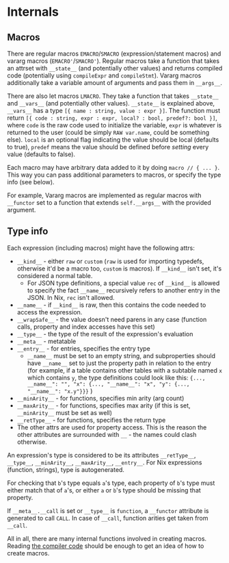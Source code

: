 # Internals

## Macros

There are regular macros `EMACRO`/`SMACRO` (expression/statement macros)
and vararg macros (`EMACRO'`/`SMACRO'`). Regular macros take a function
that takes an attrset with `__state__` (and potentially other values)
and returns compiled code (potentially using `compileExpr` and
`compileStmt`). Vararg macros additionally take a variable amount of
arguments and pass them in `__args__`.

There are also let macros `LMACRO`. They take a function that takes
`__state__` and `__vars__` (and potentially other values). `__state__`
is explained above, `__vars__` has a type `[{ name : string, value :
expr }]`. The function must return `[{ code : string, expr : expr,
local? : bool, predef?: bool }]`, where `code` is the raw code used to
initialize the variable, `expr` is whatever is returned to the user
(could be simply `RAW var.name`, could be something else). `local` is an
optional flag indicating the value should be local (defaults to true),
`predef` means the value should be defined before *setting* every value
(defaults to false).

Each macro may have arbitrary data added to it by doing
`macro // { ... }`. This way you can pass additional parameters to
macros, or specify the type info (see below).

For example, Vararg macros are implemented as regular macros with
`__functor` set to a function that extends `self.__args__` with the
provided argument.

## Type info

Each expression (including macros) might have the following attrs:
- `__kind__` - either `raw` or `custom` (`raw` is used for importing
  typedefs, otherwise it'd be a macro too, `custom` is macros). If
  `__kind__` isn't set, it's considered a normal table.
  - For JSON type definitions, a special value `rec` of `__kind__` is
    allowed to specify the fact `__name__` recursively refers to another
    entry in the JSON. In Nix, `rec` isn't allowed.
- `__name__` - if `__kind__` is raw, then this contains the code needed
  to access the expression.
- `__wrapSafe__` - the value doesn't need parens in any case (function
  calls, property and index accesses have this set)
- `__type__` - the type of the result of the expression's evaluation
- `__meta__` - metatable
- `__entry__` - for entries, specifies the entry type
  - `__name__` must be set to an empty string, and subproperties should
    have `__name__` set to just the property path in relation to the
    entry (for example, if a table contains other tables with a subtable
    named `x` which contains `y`, the type definitions could look like
    this: `{..., __name__": "", "x": {..., "__name__": "x", "y": {...,
    "__name__": "x.y"}}}` )
- `__minArity__` - for functions, specifies min arity (arg count)
- `__maxArity__` - for functions, specifies max arity (if this is set,
  `__minArity__` must be set as well)
- `__retType__` - for functions, specifies the return type
- The other attrs are used for property access. This is the reason the
  other attributes are surrounded with `__` - the names could clash
  otherwise.

An expression's type is considered to be its attributes `__retType__`,
`__type__`, `__minArity__`, `__maxArity__`, `__entry__`. For Nix
expressions (function, strings), type is autogenerated.

For checking that `b`'s type equals `a`'s type, each property of
`b`'s type must either match that of `a`'s, or either `a` or `b`'s type
should be missing that property.

If `__meta__.__call` is set or `__type__` is `function`, a `__functor`
attribute is generated to call `CALL`. In case of `__call`, function
arities get taken from `__call`.

All in all, there are many internal functions involved in creating
macros. Reading [the compiler code](./default.nix) should be enough to
get an idea of how to create macros.
